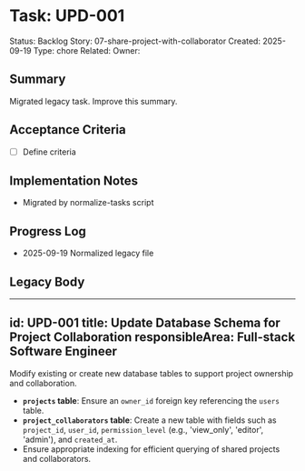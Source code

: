 # Task: UPD-001
Status: Backlog
Story: 07-share-project-with-collaborator
Created: 2025-09-19
Type: chore
Related:
Owner:

## Summary
Migrated legacy task. Improve this summary.

## Acceptance Criteria
- [ ] Define criteria

## Implementation Notes
- Migrated by normalize-tasks script

## Progress Log
- 2025-09-19 Normalized legacy file

## Legacy Body

---
id: UPD-001
title: Update Database Schema for Project Collaboration
responsibleArea: Full-stack Software Engineer
---
Modify existing or create new database tables to support project ownership and collaboration.
*   **`projects` table**: Ensure an `owner_id` foreign key referencing the `users` table.
*   **`project_collaborators` table**: Create a new table with fields such as `project_id`, `user_id`, `permission_level` (e.g., 'view_only', 'editor', 'admin'), and `created_at`.
*   Ensure appropriate indexing for efficient querying of shared projects and collaborators.
